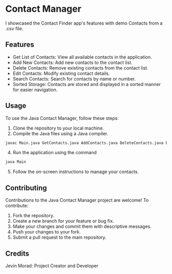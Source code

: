 
# Contact Manager

I showcased the Contact Finder app's features with demo Contacts from a .csv file.


## Features

- Get List of Contacts: View all available contacts in the application.
- Add New Contacts: Add new contacts to the contact list.
- Delete Contacts: Remove existing contacts from the contact list.
- Edit Contacts: Modify existing contact details.
- Search Contacts: Search for contacts by name or number.
- Sorted Storage: Contacts are stored and displayed in a sorted manner for easier navigation.



## Usage

To use the Java Contact Manager, follow these steps:

1. Clone the repository to your local machine.
2. Compile the Java files using a Java compiler.
 ```bash
javac Main.java GetContacts.java AddContacts.java DeleteContacts.java EditContacts.java SearchContacts.java ReadWrite.java SortByName.java
```
4. Run the application using the command
```bash
java Main
```
5. Follow the on-screen instructions to manage your contacts.


## Contributing

Contributions to the Java Contact Manager project are welcome! To contribute:

1. Fork the repository.
2. Create a new branch for your feature or bug fix.
3. Make your changes and commit them with descriptive messages.
4. Push your changes to your fork.
5. Submit a pull request to the main repository.


## Credits
Jevin Morad: Project Creator and Developer
